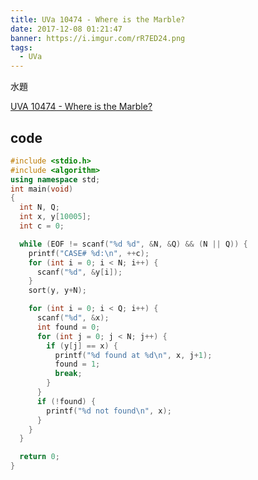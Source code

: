 ```yaml
---
title: UVa 10474 - Where is the Marble?
date: 2017-12-08 01:21:47
banner: https://i.imgur.com/rR7ED24.png
tags:
  - UVa
---
```


水題

<!--more-->

[UVA 10474 - Where is the Marble?](https://uva.onlinejudge.org/external/104/10474.pdf)

## code

``` c++
#include <stdio.h>
#include <algorithm>
using namespace std;
int main(void)
{
  int N, Q;
  int x, y[10005];
  int c = 0;

  while (EOF != scanf("%d %d", &N, &Q) && (N || Q)) {
    printf("CASE# %d:\n", ++c);
    for (int i = 0; i < N; i++) {
      scanf("%d", &y[i]);
    }
    sort(y, y+N);

    for (int i = 0; i < Q; i++) {
      scanf("%d", &x);
      int found = 0;
      for (int j = 0; j < N; j++) {
        if (y[j] == x) {
          printf("%d found at %d\n", x, j+1);
          found = 1;
          break;
        }
      }
      if (!found) {
        printf("%d not found\n", x);
      }
    }
  }

  return 0;
}
```

